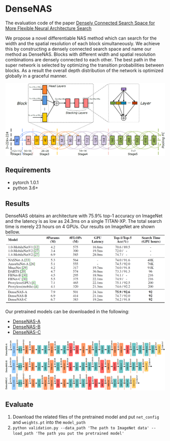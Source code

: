 # DenseNAS
The evaluation code of the paper [Densely Connected Search Space for More Flexible Neural Architecture Search](https://arxiv.org/abs/1906.09607)

We propose a novel differentiable NAS method which can search for the width and the spatial resolution of each block simultaneously. We achieve this by constructing a densely connected search space and name our method as DenseNAS. Blocks with different width and spatial resolution combinations are densely connected to each other. The best path in the super network is selected by optimizing the transition probabilities between blocks. As a result the overall depth distribution of the network is optimized globally in a graceful manner. 

![](./data/search_space.png)

## Requirements
* pytorch 1.0.1
* python 3.6+

## Results
DenseNAS obtains an architecture with 75.9\% top-1 accuracy on ImageNet and the latency is as low as 24.3ms on a single TITAN-XP. The total search time is merely 23 hours on 4 GPUs.
Our results on ImageNet are shown bellow.
![](data/results.png)

Our pretrained models can be downloaded in the following:

* [DenseNAS-A](https://drive.google.com/open?id=1INsZuwNQMiGIVdWkfh09qWPLnzxq8DUu)
* [DenseNAS-B](https://drive.google.com/open?id=1DEw9n7JFGQfSklOMJCLgH2mx6v-7Mqko)
* [DenseNAS-C](https://drive.google.com/open?id=1bFUpqp1DtFgHzwHALDoJA1rPC3hmUbIq)

![](data/archs.png)

## Evaluate
1. Download the related files of the pretrained model and put `net_config` and `weights.pt` into the `model_path`
2. `python validation.py --data_path 'The path to ImageNet data' --load_path 'The path you put the pretrained model'`
